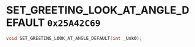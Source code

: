 # SET_GREETING_LOOK_AT_ANGLE_DEFAULT `0x25A42C69`

```cpp
void SET_GREETING_LOOK_AT_ANGLE_DEFAULT(int _Unk0);
```